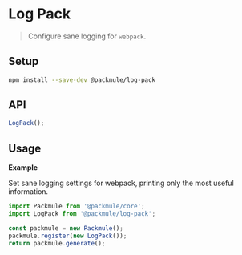 # Log Pack

> Configure sane logging for `webpack`.

## Setup

```bash
npm install --save-dev @packmule/log-pack
```

## API

```ts
LogPack();
```

## Usage

**Example**

Set sane logging settings for webpack, printing only the most useful information.

```ts
import Packmule from '@packmule/core';
import LogPack from '@packmule/log-pack';

const packmule = new Packmule();
packmule.register(new LogPack());
return packmule.generate();
```
